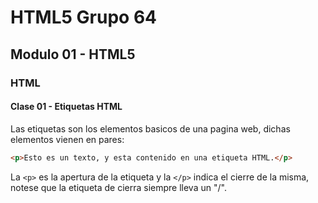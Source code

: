 # HTML5 Grupo 64

## Modulo 01 - HTML5

### HTML

#### Clase 01 - Etiquetas HTML

Las etiquetas son los elementos basicos de una pagina web, dichas elementos vienen en pares:

```html
<p>Esto es un texto, y esta contenido en una etiqueta HTML.</p>
```

La `<p>` es la apertura de la etiqueta y la `</p>` indica el cierre de la misma, notese que la etiqueta de cierra siempre lleva un "/".
